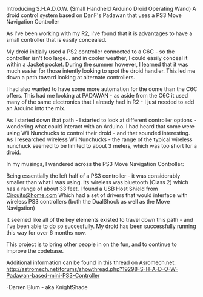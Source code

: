Introducing S.H.A.D.O.W. (Small Handheld Arduino Droid Operating Wand)
A droid control system based on DanF's Padawan that uses a PS3 Move Navigation Controller


As I've been working with my R2, I've found that it is advantages to have a small controller that is easily concealed.

My droid initially used a PS2 controller connected to a C6C - so the controller isn't too large... and in cooler weather, I could easily conceal it within a Jacket pocket. 
During the summer however, I learned that it was much easier for those intently looking to spot the droid handler. This led me down a path toward looking at alternate controllers.

I had also wanted to have some more automation for the dome than the C6C offers.
This had me looking at PADAWAN - as aside from the C6C it used many of the same electronics that I already had in R2 - I just needed to add an Arduino into the mix.

As I started down that path - I started to look at different controller options - wondering what could interact with an Arduino.
I had heard that some were using Wii Nunchucks to control their droid - and that sounded interesting. 
As I researched wireless Wii Nunchucks - the range of the typical wireless nunchuck seemed to be limited to about 3 meters, which was too short for a droid.

In my musings, I wandered across the PS3 Move Navigation Controller:

Being essentially the left half of a PS3 controller - it was considerably smaller than what I was using. 
Its wireless was bluetooth (Class 2) which has a range of about 33 feet. 
I found a USB Host Shield from Circuits@home.com
Which had a set of drivers that would interface with wireless PS3 controllers (both the DualShock as well as the Move Navigation)

It seemed like all of the key elements existed to travel down this path - and I've been able to do so succesfully.
My droid has been successfully running this way for over 6 months now.

This project is to bring other people in on the fun, and to continue to improve the codebase.

Additional information can be found in this thread on Asromech.net:
http://astromech.net/forums/showthread.php?19298-S-H-A-D-O-W-Padawan-based-mini-PS3-Controller

-Darren Blum - aka KnightShade

